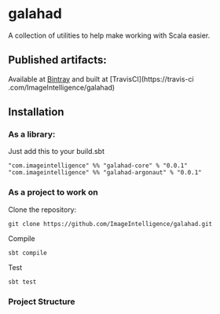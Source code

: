 # galahad

A collection of utilities to help make working with Scala easier.

## Published artifacts:

Available at [Bintray](https://bintray.com/imageintelligence/maven/galahad) and built at [TravisCI](https://travis-ci
.com/ImageIntelligence/galahad)

## Installation

### As a library:

Just add this to your build.sbt

```
"com.imageintelligence" %% "galahad-core" % "0.0.1"
"com.imageintelligence" %% "galahad-argonaut" % "0.0.1"
```

### As a project to work on

Clone the repository:

```
git clone https://github.com/ImageIntelligence/galahad.git
```

Compile

```
sbt compile
```

Test

```
sbt test
```

### Project Structure
